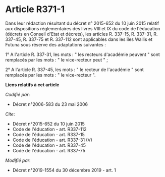# Article R371-1

Dans leur rédaction résultant du décret n° 2015-652 du 10 juin 2015 relatif aux dispositions réglementaires des livres VIII
et IX du code de l'éducation (décrets en Conseil d'Etat et décrets), les articles R. 337-15, R. 337-31, R. 337-45, R. 337-75
et R. 337-112 sont applicables dans les îles Wallis et Futuna sous réserve des adaptations suivantes :

1° A l'article R. 337-31, les mots : " les recteurs d'académie peuvent " sont remplacés par les mots : " le vice-recteur peut
" ;

2° A l'article R. 337-45, les mots : " le recteur de l'académie " sont remplacés par les mots : " le vice-recteur ".

**Liens relatifs à cet article**

_Codifié par_:

  - Décret n°2006-583 du 23 mai 2006

_Cite_:

  - Décret n°2015-652 du 10 juin 2015
  - Code de l'éducation - art. R337-112
  - Code de l'éducation - art. R337-15
  - Code de l'éducation - art. R337-31 (V)
  - Code de l'éducation - art. R337-45
  - Code de l'éducation - art. R337-75

_Modifié par_:

  - Décret n°2019-1554 du 30 décembre 2019 - art. 1
